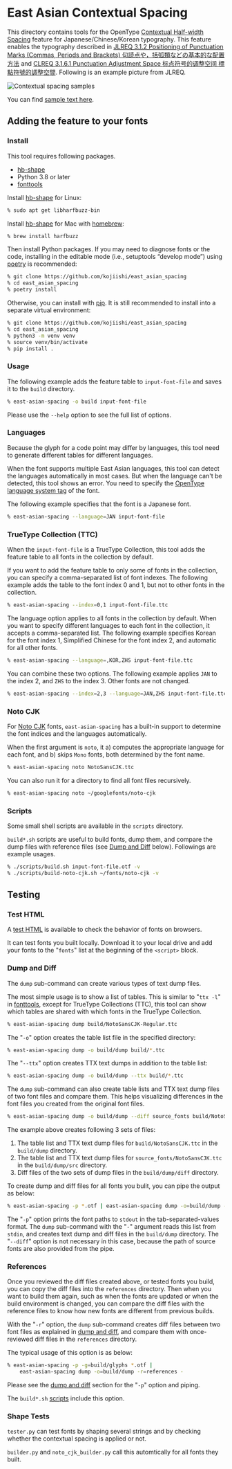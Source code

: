 # East Asian Contextual Spacing

This directory contains tools for
the OpenType [Contextual Half-width Spacing] feature
for Japanese/Chinese/Korean typography.
This feature enables the typography described in
[JLREQ 3.1.2 Positioning of Punctuation Marks (Commas, Periods and Brackets)
<span lang="ja">句読点や，括弧類などの基本的な配置方法</span>](https://w3c.github.io/jlreq/#positioning_of_punctuation_marks)
and [CLREQ 3.1.6.1 Punctuation Adjustment Space
<span lang="zh">标点符号的调整空间 標點符號的調整空間</span>](https://w3c.github.io/clreq/?lang=en#h-punctuation_adjustment_space).
Following is an example picture from JLREQ.

<img src="https://w3c.github.io/jlreq/images/img2_13.png"
   title="Contextual spacing samples">

You can find [sample text here](http://kojiishi.github.io/chws/samples.html).

[Contextual Half-width Spacing]: https://docs.microsoft.com/en-us/typography/opentype/spec/features_ae#tag-chws

## Adding the feature to your fonts

### Install

This tool requires following packages.

* [hb-shape]
* Python 3.8 or later
* [fonttools]

Install [hb-shape] for Linux:
```sh
% sudo apt get libharfbuzz-bin
```
Install [hb-shape] for Mac with [homebrew]:
```sh
% brew install harfbuzz
```

Then install Python packages.
If you may need to diagnose fonts or the code,
installing in the editable mode (i.e., setuptools “develop mode”)
using [poetry] is recommended:
```sh
% git clone https://github.com/kojiishi/east_asian_spacing
% cd east_asian_spacing
% poetry install
```
Otherwise, you can install with [pip].
It is still recommended to install into a separate virtual environment:
```sh
% git clone https://github.com/kojiishi/east_asian_spacing
% cd east_asian_spacing
% python3 -m venv venv
% source venv/bin/activate
% pip install .
```

[fonttools]: https://pypi.org/project/fonttools/
[hb-shape]: https://command-not-found.com/hb-shape
[homebrew]: https://brew.sh/
[pip]: https://pip.pypa.io/en/latest/
[pipenv]: https://github.com/pypa/pipenv
[poetry]: https://github.com/python-poetry/poetry

### Usage

The following example adds the feature table to `input-font-file`
and saves it to the `build` directory.
```sh
% east-asian-spacing -o build input-font-file
```
Please use the `--help` option
to see the full list of options.

### Languages

Because the glyph for a code point may differ by languages,
this tool need to generate different tables for different languages.

When the font supports multiple East Asian languages,
this tool can detect the languages automatically in most cases.
But when the language can't be detected, this tool shows an error.
You need to specify the [OpenType language system tag] of the font.

The following example specifies that the font is a Japanese font.
```sh
% east-asian-spacing --language=JAN input-font-file
```

[OpenType language system tag]: https://docs.microsoft.com/en-us/typography/opentype/spec/languagetags

### TrueType Collection (TTC)

When the `input-font-file` is a TrueType Collection,
this tool adds the feature table to all fonts in the collection by default.

If you want to add the feature table to only some of fonts in the collection,
you can specify a comma-separated list of font indexes.
The following example adds the table to the font index 0 and 1,
but not to other fonts in the collection.
```sh
% east-asian-spacing --index=0,1 input-font-file.ttc
```

The language option applies to all fonts in the collection by default.
When you want to specify different languages to each font in the collection,
it accepts a comma-separated list.
The following example specifies
Korean for the font index 1,
Simplified Chinese for the font index 2,
and automatic for all other fonts.
```sh
% east-asian-spacing --language=,KOR,ZHS input-font-file.ttc
```

You can combine these two options.
The following example applies
`JAN` to the index 2,
and `ZHS` to the index 3.
Other fonts are not changed.
```sh
% east-asian-spacing --index=2,3 --language=JAN,ZHS input-font-file.ttc
```

### Noto CJK

For [Noto CJK] fonts,
`east-asian-spacing` has a built-in support
to determine the font indices and the languages automatically.

When the first argument is `noto`, it
a) computes the appropriate language for each font, and
b) skips `Mono` fonts,
both determined by the font name.
```sh
% east-asian-spacing noto NotoSansCJK.ttc
```
You can also run it for a directory to find all font files recursively.
```sh
% east-asian-spacing noto ~/googlefonts/noto-cjk
```

[Noto CJK]: https://www.google.com/get/noto/help/cjk/

### Scripts
[scripts]: (#scripts)

Some small shell scripts are available in the `scripts` directory.

`build*.sh` scripts are useful to build fonts, dump them, and
compare the dump files with reference files (see [Dump and Diff] below).
Followings are example usages.
```sh
% ./scripts/build.sh input-font-file.otf -v
% ./scripts/build-noto-cjk.sh ~/fonts/noto-cjk -v
```

## Testing

### Test HTML

A [test HTML] is available
to check the behavior of fonts on browsers.

It can test fonts you built locally.
Download it to your local drive and
add your fonts to the "`fonts`" list
at the beginning of the `<script>` block.

[test HTML]: https://kojiishi.github.io/chws/test.html

### Dump and Diff
[Dump and Diff]: #dump-and-diff

The `dump` sub-command can create various types of text dump files.

The most simple usage is to show a list of tables.
This is similar to "`ttx -l`" in [fonttools],
except for TrueType Collections (TTC),
this tool can show which tables are shared with which fonts
in the TrueType Collection.
```sh
% east-asian-spacing dump build/NotoSansCJK-Regular.ttc
```

The "`-o`" option creates the table list file in the specified directory:
```sh
% east-asian-spacing dump -o build/dump build/*.ttc
```
The "`--ttx`" option creates TTX text dumps in addition to the table list:
```sh
% east-asian-spacing dump -o build/dump --ttx build/*.ttc
```

The `dump` sub-command can also create
table lists and TTX text dump files of two font files and compare them.
This helps visualizing differences in the font files you created
from the original font files.
```sh
% east-asian-spacing dump -o build/dump --diff source_fonts build/NotoSansCJK.ttc
```
The example above creates following 3 sets of files:
1. The table list and TTX text dump files for `build/NotoSansCJK.ttc`
   in the `build/dump` directory.
2. The table list and TTX text dump files for `source_fonts/NotoSansCJK.ttc`
   in the `build/dump/src` directory.
3. Diff files of the two sets of dump files in the `build/dump/diff` directory.

To create dump and diff files for all fonts you bulit,
you can pipe the output as below:
```sh
% east-asian-spacing -p *.otf | east-asian-spacing dump -o=build/dump -
```
The "`-p`" option prints the font paths to `stdout`
in the tab-separated-values format.
The `dump` sub-command with the "`-`" argument reads this list from `stdin`,
and creates text dump and diff files in the `build/dump` directory.
The "`--diff`" option is not necessary in this case,
because the path of source fonts are also provided from the pipe.

### References

Once you reviewed the diff files created above,
or tested fonts you build,
you can copy the diff files into the `references` directory.
Then when you want to build them again,
such as when the fonts are updated or when the build environment is changed,
you can compare the diff files with the reference files
to know how new fonts are different from previous builds.

With the "`-r`" option, the `dump` sub-command
creates diff files between two font files as explained in [dump and diff],
and compare them with once-reviewed diff files in the `references` directory.

The typical usage of this option is as below:
```sh
% east-asian-spacing -p -g=build/glyphs *.otf |
    east-asian-spacing dump -o=build/dump -r=references -
```
Please see the [dump and diff] section for the "`-p`" option and piping.

The `build*.sh` [scripts] include this option.

### Shape Tests

`tester.py` can test fonts by shaping several strings
and by checking whether the contextual spacing is applied or not.

`builder.py` and `noto_cjk_builder.py` call this automtically
for all fonts they built.
